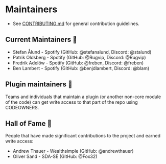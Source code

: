 # Maintainers

- See [CONTRIBUTING.md](CONTRIBUTING.md) for general contribution guidelines.

## Current Maintainers 🏓

- Stefan Ålund - Spotify (GitHub: @stefanalund, Discord: @stalund)
- Patrik Oldsberg - Spotify (GitHub: @Rugvip, Discord: @Rugvip)
- Fredrik Adelöw - Spotify (GitHub: @freben, Discord: @freben)
- Ben Lambert - Spotify (GitHub: @benjdlambert, Discord: @blam)

## Plugin maintainers 🧩

Teams and individuals that maintain a plugin (or another non-core module of the code) can get write access to that part of the repo using CODEOWNERS.

## Hall of Fame 👏

People that have made significant contributions to the project and earned write access:

- Andrew Thauer - Wealthsimple (GitHub: @andrewthauer)
- Oliver Sand - SDA-SE (GitHub: @Fox32)
